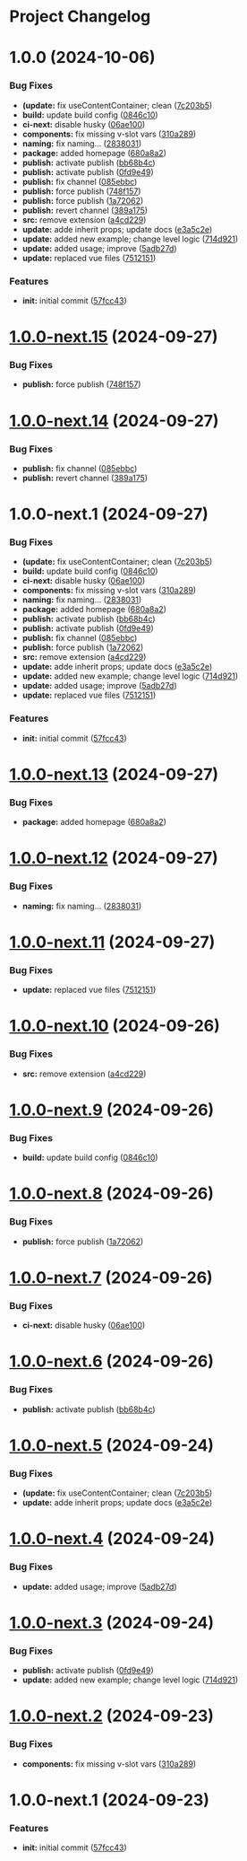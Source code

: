 # Project Changelog

# 1.0.0 (2024-10-06)


### Bug Fixes

* **(update:** fix useContentContainer; clean ([7c203b5](https://github.com/basics/vue-semantic-structure/commit/7c203b5c3995fc28171d8265fe99e223bd8267ca))
* **build:** update build config ([0846c10](https://github.com/basics/vue-semantic-structure/commit/0846c10404beb7eb865fb494d0e73007562305ef))
* **ci-next:** disable husky ([06ae100](https://github.com/basics/vue-semantic-structure/commit/06ae10060eea013a64b5da1e5a78d59a948b38ab))
* **components:** fix missing v-slot vars ([310a289](https://github.com/basics/vue-semantic-structure/commit/310a289e1011f33f0fe6ab2b706e43af3e61852a))
* **naming:** fix naming… ([2838031](https://github.com/basics/vue-semantic-structure/commit/28380314724c54e8e6a4751759cb6eb95b19d206))
* **package:** added homepage ([680a8a2](https://github.com/basics/vue-semantic-structure/commit/680a8a257f10499fab4bc117f9c06b83574a633b))
* **publish:** activate publish ([bb68b4c](https://github.com/basics/vue-semantic-structure/commit/bb68b4c3cf7b392053c13d63b7aee9bc34382338))
* **publish:** activate publish ([0fd9e49](https://github.com/basics/vue-semantic-structure/commit/0fd9e496d74a4b46ab9fd727aa89492c5ad717be))
* **publish:** fix channel ([085ebbc](https://github.com/basics/vue-semantic-structure/commit/085ebbc87e1dcf374b8b678683b424ab2d8fcae3))
* **publish:** force publish ([748f157](https://github.com/basics/vue-semantic-structure/commit/748f157b597b11b8fc8716a4157d805145cd6693))
* **publish:** force publish ([1a72062](https://github.com/basics/vue-semantic-structure/commit/1a72062aaf3a1e5d5d764e4e4f6da5d1afdff288))
* **publish:** revert channel ([389a175](https://github.com/basics/vue-semantic-structure/commit/389a1751468addaa1fee8ca3a5c5d0d784d2846d))
* **src:** remove extension ([a4cd229](https://github.com/basics/vue-semantic-structure/commit/a4cd229b934310b78074ed2098108e336f54500a))
* **update:** adde inherit props; update docs ([e3a5c2e](https://github.com/basics/vue-semantic-structure/commit/e3a5c2e72083f7b6fd314422eeabb050a8fcdd5d))
* **update:** added new example; change level logic ([714d921](https://github.com/basics/vue-semantic-structure/commit/714d9213f19738380a11d8fac22834d0605848a6))
* **update:** added usage; improve ([5adb27d](https://github.com/basics/vue-semantic-structure/commit/5adb27d65b3ccc095161d9fd81e34cdea532b33f))
* **update:** replaced vue files ([7512151](https://github.com/basics/vue-semantic-structure/commit/7512151e2d3f28ca2820e7b375fb26842e0c3d65))


### Features

* **init:** initial commit ([57fcc43](https://github.com/basics/vue-semantic-structure/commit/57fcc43df4dc292479e860133b3a3ac68a865526))

# [1.0.0-next.15](https://github.com/basics/vue-semantic-structure/compare/v1.0.0-next.14...v1.0.0-next.15) (2024-09-27)


### Bug Fixes

* **publish:** force publish ([748f157](https://github.com/basics/vue-semantic-structure/commit/748f157b597b11b8fc8716a4157d805145cd6693))

# [1.0.0-next.14](https://github.com/basics/vue-semantic-structure/compare/v1.0.0-next.13...v1.0.0-next.14) (2024-09-27)


### Bug Fixes

* **publish:** fix channel ([085ebbc](https://github.com/basics/vue-semantic-structure/commit/085ebbc87e1dcf374b8b678683b424ab2d8fcae3))
* **publish:** revert channel ([389a175](https://github.com/basics/vue-semantic-structure/commit/389a1751468addaa1fee8ca3a5c5d0d784d2846d))

# 1.0.0-next.1 (2024-09-27)


### Bug Fixes

* **(update:** fix useContentContainer; clean ([7c203b5](https://github.com/basics/vue-semantic-structure/commit/7c203b5c3995fc28171d8265fe99e223bd8267ca))
* **build:** update build config ([0846c10](https://github.com/basics/vue-semantic-structure/commit/0846c10404beb7eb865fb494d0e73007562305ef))
* **ci-next:** disable husky ([06ae100](https://github.com/basics/vue-semantic-structure/commit/06ae10060eea013a64b5da1e5a78d59a948b38ab))
* **components:** fix missing v-slot vars ([310a289](https://github.com/basics/vue-semantic-structure/commit/310a289e1011f33f0fe6ab2b706e43af3e61852a))
* **naming:** fix naming… ([2838031](https://github.com/basics/vue-semantic-structure/commit/28380314724c54e8e6a4751759cb6eb95b19d206))
* **package:** added homepage ([680a8a2](https://github.com/basics/vue-semantic-structure/commit/680a8a257f10499fab4bc117f9c06b83574a633b))
* **publish:** activate publish ([bb68b4c](https://github.com/basics/vue-semantic-structure/commit/bb68b4c3cf7b392053c13d63b7aee9bc34382338))
* **publish:** activate publish ([0fd9e49](https://github.com/basics/vue-semantic-structure/commit/0fd9e496d74a4b46ab9fd727aa89492c5ad717be))
* **publish:** fix channel ([085ebbc](https://github.com/basics/vue-semantic-structure/commit/085ebbc87e1dcf374b8b678683b424ab2d8fcae3))
* **publish:** force publish ([1a72062](https://github.com/basics/vue-semantic-structure/commit/1a72062aaf3a1e5d5d764e4e4f6da5d1afdff288))
* **src:** remove extension ([a4cd229](https://github.com/basics/vue-semantic-structure/commit/a4cd229b934310b78074ed2098108e336f54500a))
* **update:** adde inherit props; update docs ([e3a5c2e](https://github.com/basics/vue-semantic-structure/commit/e3a5c2e72083f7b6fd314422eeabb050a8fcdd5d))
* **update:** added new example; change level logic ([714d921](https://github.com/basics/vue-semantic-structure/commit/714d9213f19738380a11d8fac22834d0605848a6))
* **update:** added usage; improve ([5adb27d](https://github.com/basics/vue-semantic-structure/commit/5adb27d65b3ccc095161d9fd81e34cdea532b33f))
* **update:** replaced vue files ([7512151](https://github.com/basics/vue-semantic-structure/commit/7512151e2d3f28ca2820e7b375fb26842e0c3d65))


### Features

* **init:** initial commit ([57fcc43](https://github.com/basics/vue-semantic-structure/commit/57fcc43df4dc292479e860133b3a3ac68a865526))

# [1.0.0-next.13](https://github.com/basics/vue-semantic-structure/compare/v1.0.0-next.12...v1.0.0-next.13) (2024-09-27)


### Bug Fixes

* **package:** added homepage ([680a8a2](https://github.com/basics/vue-semantic-structure/commit/680a8a257f10499fab4bc117f9c06b83574a633b))

# [1.0.0-next.12](https://github.com/basics/vue-semantic-structure/compare/v1.0.0-next.11...v1.0.0-next.12) (2024-09-27)


### Bug Fixes

* **naming:** fix naming… ([2838031](https://github.com/basics/vue-semantic-structure/commit/28380314724c54e8e6a4751759cb6eb95b19d206))

# [1.0.0-next.11](https://github.com/basics/vue-semantic-structure/compare/v1.0.0-next.10...v1.0.0-next.11) (2024-09-27)


### Bug Fixes

* **update:** replaced vue files ([7512151](https://github.com/basics/vue-semantic-structure/commit/7512151e2d3f28ca2820e7b375fb26842e0c3d65))

# [1.0.0-next.10](https://github.com/basics/vue-semantic-structure/compare/v1.0.0-next.9...v1.0.0-next.10) (2024-09-26)


### Bug Fixes

* **src:** remove extension ([a4cd229](https://github.com/basics/vue-semantic-structure/commit/a4cd229b934310b78074ed2098108e336f54500a))

# [1.0.0-next.9](https://github.com/basics/vue-semantic-structure/compare/v1.0.0-next.8...v1.0.0-next.9) (2024-09-26)


### Bug Fixes

* **build:** update build config ([0846c10](https://github.com/basics/vue-semantic-structure/commit/0846c10404beb7eb865fb494d0e73007562305ef))

# [1.0.0-next.8](https://github.com/basics/vue-semantic-structure/compare/v1.0.0-next.7...v1.0.0-next.8) (2024-09-26)


### Bug Fixes

* **publish:** force publish ([1a72062](https://github.com/basics/vue-semantic-structure/commit/1a72062aaf3a1e5d5d764e4e4f6da5d1afdff288))

# [1.0.0-next.7](https://github.com/basics/vue-semantic-structure/compare/v1.0.0-next.6...v1.0.0-next.7) (2024-09-26)


### Bug Fixes

* **ci-next:** disable husky ([06ae100](https://github.com/basics/vue-semantic-structure/commit/06ae10060eea013a64b5da1e5a78d59a948b38ab))

# [1.0.0-next.6](https://github.com/basics/vue-semantic-structure/compare/v1.0.0-next.5...v1.0.0-next.6) (2024-09-26)


### Bug Fixes

* **publish:** activate publish ([bb68b4c](https://github.com/basics/vue-semantic-structure/commit/bb68b4c3cf7b392053c13d63b7aee9bc34382338))

# [1.0.0-next.5](https://github.com/basics/vue-semantic-structure/compare/v1.0.0-next.4...v1.0.0-next.5) (2024-09-24)


### Bug Fixes

* **(update:** fix useContentContainer; clean ([7c203b5](https://github.com/basics/vue-semantic-structure/commit/7c203b5c3995fc28171d8265fe99e223bd8267ca))
* **update:** adde inherit props; update docs ([e3a5c2e](https://github.com/basics/vue-semantic-structure/commit/e3a5c2e72083f7b6fd314422eeabb050a8fcdd5d))

# [1.0.0-next.4](https://github.com/basics/vue-semantic-structure/compare/v1.0.0-next.3...v1.0.0-next.4) (2024-09-24)


### Bug Fixes

* **update:** added usage; improve ([5adb27d](https://github.com/basics/vue-semantic-structure/commit/5adb27d65b3ccc095161d9fd81e34cdea532b33f))

# [1.0.0-next.3](https://github.com/basics/vue-semantic-structure/compare/v1.0.0-next.2...v1.0.0-next.3) (2024-09-24)


### Bug Fixes

* **publish:** activate publish ([0fd9e49](https://github.com/basics/vue-semantic-structure/commit/0fd9e496d74a4b46ab9fd727aa89492c5ad717be))
* **update:** added new example; change level logic ([714d921](https://github.com/basics/vue-semantic-structure/commit/714d9213f19738380a11d8fac22834d0605848a6))

# [1.0.0-next.2](https://github.com/basics/vue-semantic-structure/compare/v1.0.0-next.1...v1.0.0-next.2) (2024-09-23)


### Bug Fixes

* **components:** fix missing v-slot vars ([310a289](https://github.com/basics/vue-semantic-structure/commit/310a289e1011f33f0fe6ab2b706e43af3e61852a))

# 1.0.0-next.1 (2024-09-23)


### Features

* **init:** initial commit ([57fcc43](https://github.com/basics/vue-semantic-structure/commit/57fcc43df4dc292479e860133b3a3ac68a865526))
